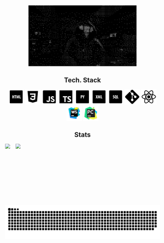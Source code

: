 <p align="center" >
    <img width="70%" loop=infinite src="https://github.com/centralvii/404/blob/main/1582539616_Fa1N.gif?raw=true" alt="img" />
</p>
<h2 align="center">Tech. Stack</h2>

<div align="center">
  <code><img title="HTML" height="50" src="icons/icons8-html-50.png"></code>
  <code><img title="HTML" height="50" src="icons/icons8-css3-50.png"></code>
  <code><img title="JS" height="50" src="icons/icons8-javascript-50.png"></code>
  <code><img title="TS" height="50" src="icons/icons8-typescript-50.png"></code>
  <code><img title="PY" height="50" src="icons/icons8-python-50.png"></code>
  <code><img title="XML" height="50" src="icons/icons8-xml-50.png"></code>
  <code><img title="SQL" height="50" src="icons/icons8-sql-50.png"></code>
  <code><img title="GIT" height="50" src="icons/icons8-git-50.png"></code>
  <code><img title="REACT" height="50" src="icons/icons8-react-native-50.png"></code>
  <code><img title="WEBSTORM" height="50" src="icons/icons8-webstorm-48.png"></code>
  <code><img title="PYCHARM" height="50" src="icons/icons8-pycharm-48.png"></code>
</div>

<h2 align="center">Stats</h2>
<p align=center>
  <div align=center>
    <a href="https://github.com/centralvii/github-readme-stats" title="Go to Source">
      <img align="right" width=470 src="https://github-readme-stats.vercel.app/api?username=centralvii&show_icons=true&bg_color=000000&icon_color=ffffff&theme=dark&border_color=61dafb&hide_border=true" />
    </a>
  </div>
  <div align=center>
    <a href="https://github.com/centralvii/github-readme-stats">
      <img height=200 align="left" src="https://github-readme-stats.vercel.app/api/top-langs/?username=centralvii&hide=c%23,powershell,Mathematica,Ruby,Objective-C,Objective-C%2b%2b,Cuda&title_color=ffffff&text_color=ffffff&icon_color=61dafb&bg_color=000000&theme=dark&langs_count=8&layout=compact&border_color=61dafb&hide_border=true&size_weight=0.5&count_weight=0.5" />
    </a>
  </div>
</p>

<p align="center" >
    <img loop=infinite src="icons/github-user-contribution.svg" alt="svg" />
</p>
